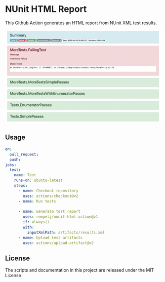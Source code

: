 # NUnit HTML Report

This Github Action generates an HTML report from NUnit XML test results.

![](example.png)

## Usage

```yaml
on:
  pull_request:
  push:
jobs:
  test:
    name: Test 
    runs-on: ubuntu-latest
    steps:
      - name: Checkout repository
        uses: actions/checkout@v2
      - name: Run tests

      - name: Generate test report
        uses: rempelj/nunit-html-action@v1
        if: always()
        with:
          inputXmlPath: artifacts/results.xml
      - name: Upload test artifacts
        uses: actions/upload-artifact@v2
```

## License

The scripts and documentation in this project are released under the MIT License
